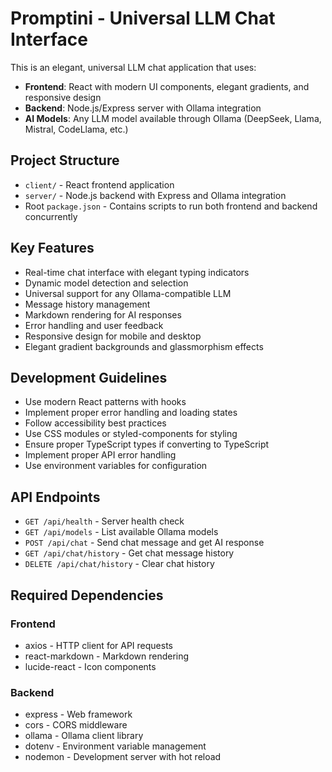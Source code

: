 <!-- Use this file to provide workspace-specific custom instructions to Copilot. For more details, visit https://code.visualstudio.com/docs/copilot/copilot-customization#_use-a-githubcopilotinstructionsmd-file -->

# Promptini - Universal LLM Chat Interface

This is an elegant, universal LLM chat application that uses:
- **Frontend**: React with modern UI components, elegant gradients, and responsive design
- **Backend**: Node.js/Express server with Ollama integration
- **AI Models**: Any LLM model available through Ollama (DeepSeek, Llama, Mistral, CodeLlama, etc.)

## Project Structure
- `client/` - React frontend application
- `server/` - Node.js backend with Express and Ollama integration
- Root `package.json` - Contains scripts to run both frontend and backend concurrently

## Key Features
- Real-time chat interface with elegant typing indicators
- Dynamic model detection and selection
- Universal support for any Ollama-compatible LLM
- Message history management
- Markdown rendering for AI responses
- Error handling and user feedback
- Responsive design for mobile and desktop
- Elegant gradient backgrounds and glassmorphism effects

## Development Guidelines
- Use modern React patterns with hooks
- Implement proper error handling and loading states
- Follow accessibility best practices
- Use CSS modules or styled-components for styling
- Ensure proper TypeScript types if converting to TypeScript
- Implement proper API error handling
- Use environment variables for configuration

## API Endpoints
- `GET /api/health` - Server health check
- `GET /api/models` - List available Ollama models
- `POST /api/chat` - Send chat message and get AI response
- `GET /api/chat/history` - Get chat message history
- `DELETE /api/chat/history` - Clear chat history

## Required Dependencies
### Frontend
- axios - HTTP client for API requests
- react-markdown - Markdown rendering
- lucide-react - Icon components

### Backend
- express - Web framework
- cors - CORS middleware
- ollama - Ollama client library
- dotenv - Environment variable management
- nodemon - Development server with hot reload
